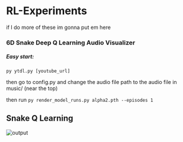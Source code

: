 # RL-Experiments

if I do more of these im gonna put em here


### 6D Snake Deep Q Learning Audio Visualizer
##### Easy start:
`py ytdl.py [youtube_url]`

then go to config.py and change the audio file path to the audio file in music/ (near the top)

then run `py render_model_runs.py alpha2.pth --episodes 1`



## Snake Q Learning
![output](https://github.com/dnbt777/RL-Experiments/assets/169108635/07eba756-a045-4fbb-9390-984133d0743a)

